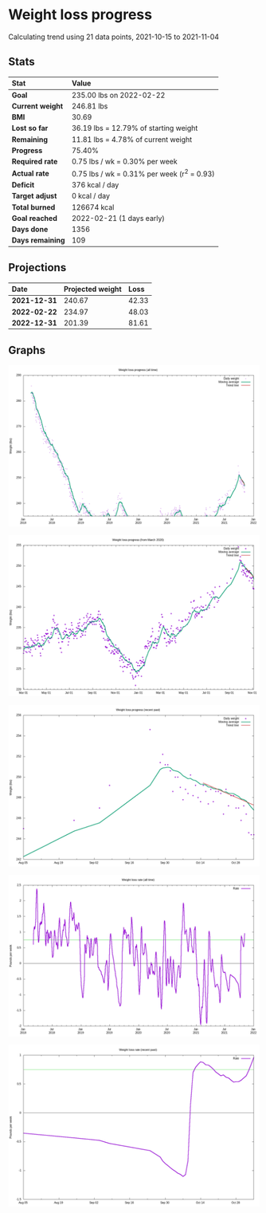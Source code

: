 # Weight loss progress

Calculating trend using 21 data points, 2021-10-15 to 2021-11-04

## Stats

Stat|Value
:-|:-
**Goal**|235.00 lbs on 2022-02-22
**Current weight**|246.81 lbs
**BMI**|30.69
**Lost so far**|36.19 lbs = 12.79% of starting weight
**Remaining**|11.81 lbs =  4.78% of current  weight
**Progress**|75.40%
**Required rate**|0.75 lbs / wk = 0.30% per week
**Actual rate**|0.75 lbs / wk = 0.31% per week  (r<sup>2</sup> = 0.93)
**Deficit**|376 kcal / day
**Target adjust**|0 kcal / day
**Total burned**|126674 kcal
**Goal reached**|2022-02-21 (1 days early)
**Days done**|1356
**Days remaining**|109

## Projections

Date|Projected weight|Loss
:-|:-|:-
**2021-12-31**|240.67|42.33
**2022-02-22**|234.97|48.03
**2022-12-31**|201.39|81.61

## Graphs

![](weight-graph-alltime.png)

![](weight-graph-covid.png)

![](weight-graph-recent.png)

![](rate-graph-alltime.png)

![](rate-graph-recent.png)
